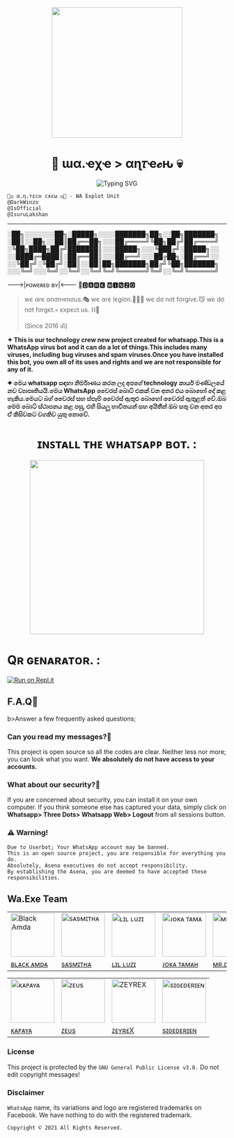 <div align="center">
  <img src="https://i.ibb.co/4SBckbV/LOGO.jpg" width="300" height="300">
  <h1>🎲 ɯα.ҽχҽ > αɳ𝜏ҽ𝓬ԋ 💀</h1>
</div>

  <p align="center">
<img
        src="https://readme-typing-svg.herokuapp.com?color=%23F70000&size=16&center=true&vCenter=true&multiline=true&lines=We+are+antech+crew+(Since+2016+%E0%A5%90)........"
            alt="Typing SVG"
        />
    </a> 
    
  <div align="left">  

 ```
🐝⚖ α.η.тεcн cяεω ⚖🐝 - WA Explot Unit
@DarkWinzo
@IsOfficial
@IsuruLakshan
```
---


░██╗░░░░░░░██╗░█████╗░░░░███████╗██╗░░██╗███████╗
░██║░░██╗░░██║██╔══██╗░░░██╔════╝╚██╗██╔╝██╔════╝
░╚██╗████╗██╔╝███████║░░░█████╗░░░╚███╔╝░█████╗░░
░░████╔═████║░██╔══██║░░░██╔══╝░░░██╔██╗░██╔══╝░░
░░╚██╔╝░╚██╔╝░██║░░██║██╗███████╗██╔╝╚██╗███████╗
░░░╚═╝░░░╚═╝░░╚═╝░░╚═╝╚═╝╚══════╝╚═╝░░╚═╝╚══════╝

--->|ᴘᴏᴡᴇʀᴇᴅ ʙʏ|<---
🖤🅳🅰🆁🅺 🆆🅸🅽🆉🅾
		     
> wє αrє αnσnчmσus.🎭 wє αrє lєgíσn.👮🏻‍♂ wє dσ nσt fσrgívє.😼 wє dσ nσt fσrgєt.💀 єхpєct us. ⛓💎
>	
> (Since 2016 ॐ)

	
<p><b>✦ This is our technology crew new project created for whatsapp.This is a WhatsApp virus bot and it can do a lot of things.This includes many viruses, including bug viruses and spam viruses.Once you have installed this bot, you own all of its uses and rights and we are not responsible for any of it.</b></p>  
<p><b>✦ මෙය whatsapp සඳහා නිර්මාණය කරන ලද අපගේ technology කාර්ය මණ්ඩලයේ නව ව්‍යාපෘතියයි.මෙය WhatsApp වෛරස් බොට් එකක් වන අතර එය බොහෝ දේ කළ හැකිය.මෙයට බග් වෛරස් සහ ස්පෑම් වෛරස් ඇතුළු බොහෝ වෛරස් ඇතුළත් වේ.ඔබ මෙම බොට් ස්ථාපනය කළ පසු, එහි සියලු භාවිතයන් සහ අයිතීන් ඔබ සතු වන අතර අප ඒ කිසිවකට වගකිව යුතු නොවේ.</b></p>  

<div align="center">
  <h1><b>ɪɴꜱᴛᴀʟʟ ᴛʜᴇ ᴡʜᴀᴛꜱᴀᴘᴘ ʙᴏᴛ. :</h1></b>
	<a href="https://heroku.com/deploy?template=https://github.com/AN-Tech-Crew/wa.exe-BETA">	
<img src="https://i.ibb.co/xSs5bQN/WABOT-NSTALL.png" width="400"></br></a>
</div>


  <h1><b>Qʀ ɢᴇɴᴀʀᴀᴛᴏʀ. :</h1></b>

[![Run on Repl.it](https://repl.it/badge/github/quiec/whatsasena)](https://replit.com/@BlackAmda/Queen-Amdi-QR)


## F.A.Q📌
b>Answer a few frequently asked questions;</b>
    
### Can you read my messages?🤔
This project is open source so all the codes are clear. Neither less nor more; you can look what you want. **We absolutely do not have access to your accounts.**

### What about our security?🤔
If you are concerned about security, you can install it on your own computer. If you think someone else has captured your data, simply click on **Whatsapp> Three Dots> Whatsapp Web> Logout** from all sessions button.
   
    
### ⚠️ Warning! 
```
Due to Userbot; Your WhatsApp account may be banned.
This is an open source project, you are responsible for everything you do. 
Absolutely, Asena executives do not accept responsibility.
By establishing the Asena, you are deemed to have accepted these responsibilities.
```
## Wa.Exe Team

<table>
										<tbody>
											<tr>
												<td><a href="httsp://github.com/BlackAmda/"><img src="https://amdaniwasa.com/images/AMDA.jpg" width="100" height="100" alt="Black Amda"></a></td>
												<td><a href="https://www.instagram.com/sinhalaya_official_/"><img src="https://amdaniwasa.com/images/SASMITHA.jpg" width="100" height="100" alt="sᴀsᴍɪᴛʜᴀ"></a></td>
												<td><a href="https://www.instagram.com/saji_x.x_4/"><img src="https://amdaniwasa.com/images/SAJI.jpg" width="100" height="100" alt="ʟɪʟ ʟᴜᴢɪ"></a></td>
												<td><a href="https://www.youtube.com/channel/UCZx8U1EU95-Wn9mH4dn15vQ"><img src="https://amdaniwasa.com/images/JOKA TAMAH.jpg" width="100" height="100" alt="ᴊᴏᴋᴀ ᴛᴀᴍᴀ"></a></td>
												<td><a href="https://dinaaofficial.github.io/dina-official/"><img src="https://amdaniwasa.com/images/DINA.jpg" width="100" height="100" alt="ᴍʀ.ᴅɪɴᴀ"></a></td>
											</tr>
											<tr>
												<td><a href="https://www.youtube.com/channel/UCZx8U1EU95-Wn9mH4dn15vQ">ʙʟᴀᴄᴋ ᴀᴍᴅᴀ</a></td>
												<td><a href="https://www.instagram.com/sinhalaya_official_/">sᴀsᴍɪᴛʜᴀ</a></td>
												<td><a href="https://www.instagram.com/saji_x.x_4/">ʟɪʟ ʟᴜᴢɪ</a></td>
												<td><a href="https://www.youtube.com/channel/UCZx8U1EU95-Wn9mH4dn15vQ">ᴊᴏᴋᴀ ᴛᴀᴍᴀʜ</a></td>
												<td><a href="https://www.instagram.com/dinaa__official_/">ᴍʀ.ᴅɪɴᴀ</a></td>
										</tbody>
									</table>
                  <table>
										<tbody>
											<tr>
												<td><a href="httsp://github.com/BlackAmda/"><img src="https://amdaniwasa.com/images/KAPAYA.jpg" width="100" height="100" alt="ᴋᴀᴘᴀʏᴀ"></a></td>
												<td><a href="https://www.thinknfree.com/"><img src="https://amdaniwasa.com/images/ZEUS.jpg" width="100" height="100" alt="ᴢᴇᴜs"></a></td>
												<td><a href="httsp://github.com/BlackAmda/"><img src="https://amdaniwasa.com/images/ZEYREX.jpg" width="100" height="100" alt="ZEYREX"></a></td>
												<td><a href="httsp://github.com/BlackAmda/"><img src="https://amdaniwasa.com/images/SAIKO.jpg" width="100" height="100" alt="sɪɢᴇᴅᴇʀɪᴇɴ"></a></td>
											</tr>
											<tr>
												<td><a href="https://www.youtube.com/channel/UCZx8U1EU95-Wn9mH4dn15vQ">ᴋᴀᴘᴀʏᴀ</a></td>
												<td><a href="https://www.thinknfree.com/">ᴢᴇᴜs</a></td>
												<td><a href="httsp://github.com/BlackAmda/">ᴢᴇʏʀᴇX</a></td>
												<td><a href="httsp://github.com/BlackAmda/">sɪɢᴇᴅᴇʀɪᴇɴ</a></td>
										</tbody>
									</table>
    
### License
This project is protected by the `GNU General Public License v3.0.`
Do not edit copyright messages!

### Disclaimer
`WhatsApp` name, its variations and logo are registered trademarks on Facebook. We have nothing to do with the registered trademark.



<code>Copyright © 2021 All Rights Reserved.</code>


